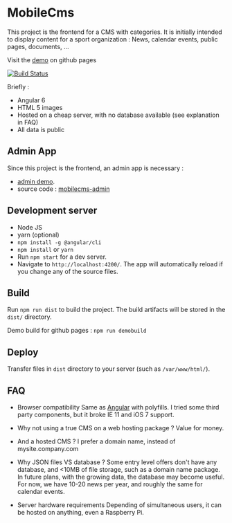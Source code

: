 # MobileCms
This project is the frontend for a CMS with categories.
It is initially intended to display content for a sport organization : News, calendar events, public pages, documents, ...

Visit the [demo](https://olivierb29.github.io/mobilecms-demo/) on github pages

[![Build Status](https://travis-ci.org/OlivierB29/mobilecms.svg?branch=master)](https://travis-ci.org/OlivierB29/mobilecms)

Briefly :
- Angular 6
- HTML 5 images
- Hosted on a cheap server, with no database available (see explanation in FAQ)
- All data is public

## Admin App
Since this project is the frontend, an admin app is necessary :
- [admin demo](https://olivierb29.github.io/mobilecms-demo/admin).
- source code : [mobilecms-admin](https://github.com/OlivierB29/mobilecms-admin)

## Development server
- Node JS
- yarn (optional)
- `npm install -g @angular/cli`
- `npm install` or `yarn`
- Run `npm start` for a dev server.
- Navigate to `http://localhost:4200/`. The app will automatically reload if you change any of the source files.

## Build
Run `npm run dist` to build the project. The build artifacts will be stored in the `dist/` directory.

Demo build for github pages : `npm run demobuild`

## Deploy
Transfer files in `dist` directory to your server (such as `/var/www/html/`).

## FAQ
- Browser compatibility
Same as [Angular](https://angular.io/guide/browser-support) with polyfills. I tried some third party components, but it broke IE 11 and iOS 7 support.

- Why not using a true CMS on a web hosting package ?
Value for money.

- And a hosted CMS ?
I prefer a domain name, instead of mysite.company.com

- Why JSON files VS database ?
Some entry level offers don't have any database, and <10MB of file storage, such as a domain name package.
In future plans, with the growing data, the database may become useful.
For now, we have 10-20 news per year, and roughly the same for calendar events.

- Server hardware requirements
Depending of simultaneous users, it can be hosted on anything, even a Raspberry Pi.
